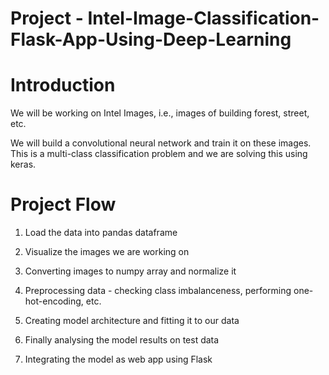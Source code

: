 # Project - Intel-Image-Classification-Flask-App-Using-Deep-Learning

# Introduction
We will be working on Intel Images, i.e., images of building forest, street, etc.

We will build a convolutional neural network and train it on these images. This is a multi-class classification problem and we are solving this using keras.

# Project Flow

1) Load the data into pandas dataframe

2) Visualize the images we are working on

3) Converting images to numpy array and normalize it

4) Preprocessing data - checking class imbalanceness, performing one-hot-encoding, etc.

5) Creating model architecture and fitting it to our data

6) Finally analysing the model results on test data

7) Integrating the model as web app using Flask

